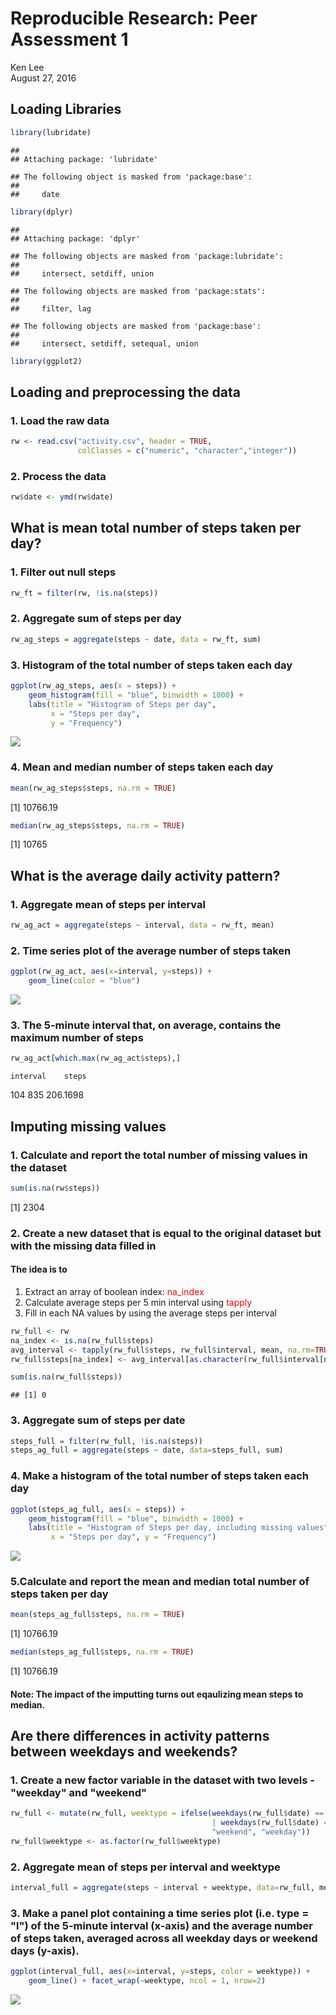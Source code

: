# Reproducible Research: Peer Assessment 1
Ken Lee  
August 27, 2016  

## Loading Libraries

```r
library(lubridate)
```

```
## 
## Attaching package: 'lubridate'
```

```
## The following object is masked from 'package:base':
## 
##     date
```

```r
library(dplyr)
```

```
## 
## Attaching package: 'dplyr'
```

```
## The following objects are masked from 'package:lubridate':
## 
##     intersect, setdiff, union
```

```
## The following objects are masked from 'package:stats':
## 
##     filter, lag
```

```
## The following objects are masked from 'package:base':
## 
##     intersect, setdiff, setequal, union
```

```r
library(ggplot2)
```

## Loading and preprocessing the data
### 1. Load the raw data

```r
rw <- read.csv("activity.csv", header = TRUE, 
               colClasses = c("numeric", "character","integer"))
```
### 2. Process the data

```r
rw$date <- ymd(rw$date)
```

## What is mean total number of steps taken per day?
### 1. Filter out null steps

```r
rw_ft = filter(rw, !is.na(steps))
```
### 2. Aggregate sum of steps per day

```r
rw_ag_steps = aggregate(steps ~ date, data = rw_ft, sum)
```
### 3. Histogram of the total number of steps taken each day

```r
ggplot(rw_ag_steps, aes(x = steps)) +
    geom_histogram(fill = "blue", binwidth = 1000) +
    labs(title = "Histogram of Steps per day", 
         x = "Steps per day", 
         y = "Frequency")
```

![](PA1_template_files/figure-html/unnamed-chunk-6-1.png)<!-- -->

### 4. Mean and median number of steps taken each day

```r
mean(rw_ag_steps$steps, na.rm = TRUE)
```

[1] 10766.19

```r
median(rw_ag_steps$steps, na.rm = TRUE)
```

[1] 10765

## What is the average daily activity pattern?
### 1. Aggregate mean of steps per interval

```r
rw_ag_act = aggregate(steps ~ interval, data = rw_ft, mean)
```

### 2. Time series plot of the average number of steps taken

```r
ggplot(rw_ag_act, aes(x=interval, y=steps)) +
    geom_line(color = "blue")
```

![](PA1_template_files/figure-html/unnamed-chunk-9-1.png)<!-- -->
    
### 3. The 5-minute interval that, on average, contains the maximum number of steps

```r
rw_ag_act[which.max(rw_ag_act$steps),]
```

    interval    steps
104      835 206.1698

## Imputing missing values
### 1. Calculate and report the total number of missing values in the dataset 

```r
sum(is.na(rw$steps))
```

[1] 2304

### 2. Create a new dataset that is equal to the original dataset but with the missing data filled in
#### The idea is to 
1. Extract an array of boolean index: <span style="color:red">na_index</span>
2. Calculate average steps per 5 min interval using <span style="color:red">tapply</span>
3. Fill in each NA values by using the average steps per interval

```r
rw_full <- rw
na_index <- is.na(rw_full$steps)
avg_interval <- tapply(rw_full$steps, rw_full$interval, mean, na.rm=TRUE, simplify=TRUE)
rw_full$steps[na_index] <- avg_interval[as.character(rw_full$interval[na_index])]

sum(is.na(rw_full$steps))
```

```
## [1] 0
```

### 3. Aggregate sum of steps per date

```r
steps_full = filter(rw_full, !is.na(steps))
steps_ag_full = aggregate(steps ~ date, data=steps_full, sum)
```

### 4. Make a histogram of the total number of steps taken each day

```r
ggplot(steps_ag_full, aes(x = steps)) +
    geom_histogram(fill = "blue", binwidth = 1000) +
    labs(title = "Histogram of Steps per day, including missing values", 
         x = "Steps per day", y = "Frequency")
```

![](PA1_template_files/figure-html/unnamed-chunk-14-1.png)<!-- -->

### 5.Calculate and report the mean and median total number of steps taken per day

```r
mean(steps_ag_full$steps, na.rm = TRUE)
```

[1] 10766.19

```r
median(steps_ag_full$steps, na.rm = TRUE)
```

[1] 10766.19

#### Note: The impact of the imputting turns out eqaulizing mean steps to median.

## Are there differences in activity patterns between weekdays and weekends?
### 1. Create a new factor variable in the dataset with two levels - "weekday" and "weekend" 

```r
rw_full <- mutate(rw_full, weektype = ifelse(weekdays(rw_full$date) == "Saturday" 
                                             | weekdays(rw_full$date) == "Sunday", 
                                             "weekend", "weekday"))
rw_full$weektype <- as.factor(rw_full$weektype)
```

### 2. Aggregate mean of steps per interval and weektype 

```r
interval_full = aggregate(steps ~ interval + weektype, data=rw_full, mean)
```

### 3. Make a panel plot containing a time series plot (i.e. type = "l") of the 5-minute interval (x-axis) and the average number of steps taken, averaged across all weekday days or weekend days (y-axis). 

```r
ggplot(interval_full, aes(x=interval, y=steps, color = weektype)) +
    geom_line() + facet_wrap(~weektype, ncol = 1, nrow=2)
```

![](PA1_template_files/figure-html/unnamed-chunk-18-1.png)<!-- -->
